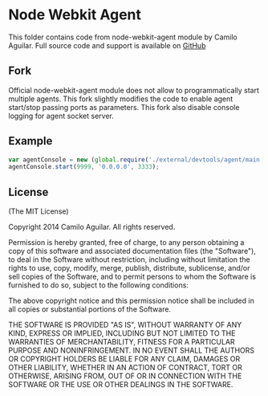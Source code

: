 # Node Webkit Agent

This folder contains code from node-webkit-agent module by Camilo Aguilar.
Full source code and support is available on [GitHub](https://github.com/c4milo/node-webkit-agent)


## Fork

Official node-webkit-agent module does not allow to programmatically start 
multiple agents. This fork slightly modifies the code to enable agent start/stop
passing ports as parameters. This fork also disable console logging for agent 
socket server.


## Example
```javascript
var agentConsole = new (global.require('./external/devtools/agent/main'))();
agentConsole.start(9999, '0.0.0.0', 3333);
```


## License
(The MIT License)

Copyright 2014 Camilo Aguilar. All rights reserved.

Permission is hereby granted, free of charge, to any person obtaining a copy
of this software and associated documentation files (the "Software"), to
deal in the Software without restriction, including without limitation the
rights to use, copy, modify, merge, publish, distribute, sublicense, and/or
sell copies of the Software, and to permit persons to whom the Software is
furnished to do so, subject to the following conditions:

The above copyright notice and this permission notice shall be included in
all copies or substantial portions of the Software.

THE SOFTWARE IS PROVIDED "AS IS", WITHOUT WARRANTY OF ANY KIND, EXPRESS OR
IMPLIED, INCLUDING BUT NOT LIMITED TO THE WARRANTIES OF MERCHANTABILITY,
FITNESS FOR A PARTICULAR PURPOSE AND NONINFRINGEMENT. IN NO EVENT SHALL THE
AUTHORS OR COPYRIGHT HOLDERS BE LIABLE FOR ANY CLAIM, DAMAGES OR OTHER
LIABILITY, WHETHER IN AN ACTION OF CONTRACT, TORT OR OTHERWISE, ARISING
FROM, OUT OF OR IN CONNECTION WITH THE SOFTWARE OR THE USE OR OTHER DEALINGS
IN THE SOFTWARE.
